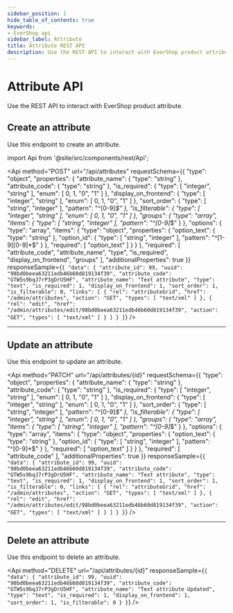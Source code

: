 ```yaml
---
sidebar_position: 1
hide_table_of_contents: true
keywords:
- EverShop api
sidebar_label: Attribute
title: Attribute REST API
description: Use the REST API to interact with EverShop product attributes. Create, update, delete, and get attributes.
---
```



# Attribute API

Use the REST API to interact with EverShop product attribute.

## Create an attribute

Use this endpoint to create an attribute.

import Api from '@site/src/components/rest/Api';

<Api
  method="POST"
  url="/api/attributes"
  requestSchema={{
  "type": "object",
  "properties": {
    "attribute_name": {
      "type": "string"
    },
    "attribute_code": {
      "type": "string"
    },
    "is_required": {
      "type": [
        "integer",
        "string"
      ],
      "enum": [
        0,
        1,
        "0",
        "1"
      ]
    },
    "display_on_frontend": {
      "type": [
        "integer",
        "string"
      ],
      "enum": [
        0,
        1,
        "0",
        "1"
      ]
    },
    "sort_order": {
      "type": [
        "string",
        "integer"
      ],
      "pattern": "^[0-9]*$"
    },
    "is_filterable": {
      "type": [
        "integer",
        "string"
      ],
      "enum": [
        0,
        1,
        "0",
        "1"
      ]
    },
    "groups": {
      "type": "array",
      "items": {
        "type": [
          "string",
          "integer"
        ],
        "pattern": "^[0-9]*$"
      }
    },
    "options": {
      "type": "array",
      "items": {
        "type": "object",
        "properties": {
          "option_text": {
            "type": "string"
          },
          "option_id": {
            "type": [
              "string",
              "integer"
            ],
            "pattern": "^[1-9][0-9]*$"
          }
        },
        "required": [
          "option_text"
        ]
      }
    }
  },
  "required": [
    "attribute_code",
    "attribute_name",
    "type",
    "is_required",
    "display_on_frontend",
    "groups"
  ],
  "additionalProperties": true
}}
  responseSample={`{
  "data": {
    "attribute_id": 99,
    "uuid": "98bd0beea63211edb46b60d819134f39",
    "attribute_code": "GTW5s9bqJ7rP3gDrU5HF",
    "attribute_name": "Text attribute",
    "type": "text",
    "is_required": 1,
    "display_on_frontend": 1,
    "sort_order": 1,
    "is_filterable": 0,
    "links": [
      {
        "rel": "attributeGrid",
        "href": "/admin/attributes",
        "action": "GET",
        "types": [
          "text/xml"
        ]
      },
      {
        "rel": "edit",
        "href": "/admin/attributes/edit/98bd0beea63211edb46b60d819134f39",
        "action": "GET",
        "types": [
          "text/xml"
        ]
      }
    ]
  }
}`}
 />

<hr />

## Update an attribute

Use this endpoint to update an attribute.

<Api
  method="PATCH"
  url="/api/attributes/{id}"
  requestSchema={{
  "type": "object",
  "properties": {
    "attribute_name": {
      "type": "string"
    },
    "attribute_code": {
      "type": "string"
    },
    "is_required": {
      "type": [
        "integer",
        "string"
      ],
      "enum": [
        0,
        1,
        "0",
        "1"
      ]
    },
    "display_on_frontend": {
      "type": [
        "integer",
        "string"
      ],
      "enum": [
        0,
        1,
        "0",
        "1"
      ]
    },
    "sort_order": {
      "type": [
        "string",
        "integer"
      ],
      "pattern": "^[0-9]*$"
    },
    "is_filterable": {
      "type": [
        "integer",
        "string"
      ],
      "enum": [
        0,
        1,
        "0",
        "1"
      ]
    },
    "groups": {
      "type": "array",
      "items": {
        "type": [
          "string",
          "integer"
        ],
        "pattern": "^[0-9]*$"
      }
    },
    "options": {
      "type": "array",
      "items": {
        "type": "object",
        "properties": {
          "option_text": {
            "type": "string"
          },
          "option_id": {
            "type": [
              "string",
              "integer"
            ],
            "pattern": "^[0-9]*$"
          }
        },
        "required": [
          "option_text"
        ]
      }
    }
  },
  "required": [
    "attribute_code"
  ],
  "additionalProperties": true
}}
  responseSample={`{
  "data": {
    "attribute_id": 99,
    "uuid": "98bd0beea63211edb46b60d819134f39",
    "attribute_code": "GTW5s9bqJ7rP3gDrU5HF",
    "attribute_name": "Text attribute",
    "type": "text",
    "is_required": 1,
    "display_on_frontend": 1,
    "sort_order": 1,
    "is_filterable": 0,
    "links": [
      {
        "rel": "attributeGrid",
        "href": "/admin/attributes",
        "action": "GET",
        "types": [
          "text/xml"
        ]
      },
      {
        "rel": "edit",
        "href": "/admin/attributes/edit/98bd0beea63211edb46b60d819134f39",
        "action": "GET",
        "types": [
          "text/xml"
        ]
      }
    ]
  }
}`}
 />

 <hr />

 ## Delete an attribute

Use this endpoint to delete an attribute.

<Api
  method="DELETE"
  url="/api/attributes/{id}"
  responseSample={`{
  "data": {
    "attribute_id": 99,
    "uuid": "98bd0beea63211edb46b60d819134f39",
    "attribute_code": "GTW5s9bqJ7rP3gDrU5HF",
    "attribute_name": "Text attribute Updated",
    "type": "text",
    "is_required": 1,
    "display_on_frontend": 1,
    "sort_order": 1,
    "is_filterable": 0
  }
}`}
 />